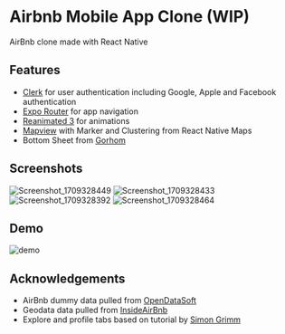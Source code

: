 # Airbnb Mobile App Clone (WIP)
AirBnb clone made with React Native

## Features
* [Clerk](https://clerk.com/) for user authentication including Google, Apple and Facebook authentication
* [Expo Router](https://expo.dev/) for app navigation
* [Reanimated 3](https://docs.swmansion.com/react-native-reanimated/) for animations
* [Mapview](https://docs.expo.dev/versions/latest/sdk/map-view/) with Marker and Clustering from React Native Maps
* Bottom Sheet from [Gorhom](https://github.com/gorhom/react-native-bottom-sheet)

## Screenshots
![Screenshot_1709328449](https://github.com/mabelzhou/airbnb-clone/assets/135676782/09c0602a-2118-41a1-8a84-d4d7b3d4f3b3)
![Screenshot_1709328433](https://github.com/mabelzhou/airbnb-clone/assets/135676782/3622c509-cdbb-4160-9285-6def12e4c6f7)
![Screenshot_1709328392](https://github.com/mabelzhou/airbnb-clone/assets/135676782/73eccbde-d9f6-4f76-9521-86b1a2ed687d)
![Screenshot_1709328464](https://github.com/mabelzhou/airbnb-clone/assets/135676782/6d647f3f-2a05-403f-8a85-82da18ee543e)

## Demo
![demo](https://github.com/mabelzhou/airbnb-clone/assets/135676782/4f476570-1085-4100-9886-6159b058799e)


## Acknowledgements
* AirBnb dummy data pulled from [OpenDataSoft](https://public.opendatasoft.com/explore/dataset/airbnb-listings/table/?disjunctive.host_verifications&disjunctive.amenities&disjunctive.features)
* Geodata data pulled from [InsideAirBnb](http://insideairbnb.com/get-the-data/)
* Explore and profile tabs based on tutorial by [Simon Grimm](https://github.com/saimon24)

